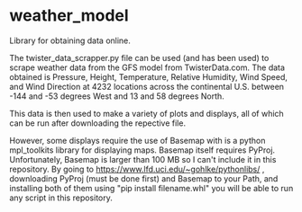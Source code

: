 # weather_model
Library for obtaining data online.

The twister_data_scrapper.py file can be used (and has been used) to scrape weather data from the GFS model from TwisterData.com.
The data obtained is Pressure, Height, Temperature, Relative Humidity, Wind Speed, and Wind Direction at 4232 locations across the
continental U.S. between -144 and -53 degrees West and 13 and 58 degrees North.

This data is then used to make a variety of plots and displays, all of which can be run after downloading the repective file.

However, some displays require the use of Basemap with is a python mpl_toolkits library for displaying maps. Basemap itself requires
PyProj. Unfortunately, Basemap is larger than 100 MB so I can't include it in this repository. By going to https://www.lfd.uci.edu/~gohlke/pythonlibs/ , downloading PyProj (must be done first) and Basemap to your Path, and installing both
of them using "pip install filename.whl" you will be able to run any script in this repository.
